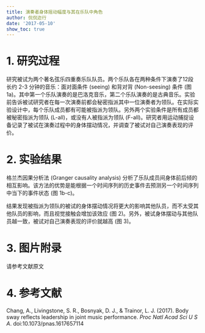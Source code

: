 ```yaml
---
title: 演奏者身体摇动幅度与其在乐队中角色
author: 侃侃迩行
date: '2017-05-10'
show_toc: true
---
```


# 1. 研究过程

研究被试为两个著名弦乐四重奏乐队队员。两个乐队各在两种条件下演奏了12段长约 2-3 分钟的音乐：面对面条件 (seeing) 和背对背 (Non-seesing) 条件 (图1a)。其中第一个乐队演奏的是巴洛克音乐，第二个乐队演奏的是古典音乐。实验前告诉被试研究者在每一次演奏前都会秘密指派其中一位演奏者为领队。在实际实验设计中，每个乐队成员都有可能被指派为领队。另外两个实验条件是所有成员都被秘密指派为领队 (L-all)，或没有人被指派为领队 (F-all)。研究者用运动捕捉设备记录了被试在演奏过程中的身体摆动情况，并调查了被试对自己演奏表现的评价。

# 2. 实验结果

格兰杰因果分析法 (Granger causality analysis) 分析了乐队成员间身体前后倾的相互影响。该方法的优势是能根据一个时间序列的历史事件去预测另一个时间序列中当下的事件状态 (图 1b-c)。

结果发现被指派为领队的被试的身体摆动情况将更大的影响其他队员，而不太受其他队员的影响，而且视觉接触会增加该效应 (图 2)。另外，被试身体摆动与其他队员越一致，被试对自己演奏表现的评价就越高 (图 3)。

# 3. 图片附录

请参考文献原文

# 4. 参考文献

Chang, A., Livingstone, S. R., Bosnyak, D. J., & Trainor, L. J. (2017). Body sway reflects leadership in joint music performance. *Proc Natl Acad Sci U S A*. doi:10.1073/pnas.1617657114
